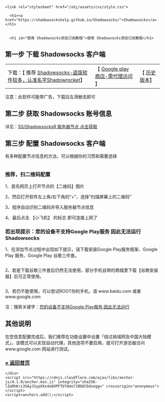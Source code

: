 <html lang="zh-CN">
  <head>
    <meta charset="UTF-8">
    <meta http-equiv="X-UA-Compatible" content="IE=edge">
    <meta name="viewport" content="width=device-width, initial-scale=1">

<!-- Begin Jekyll SEO tag v2.6.1 -->
<title>使用 Shadowsocks添加订阅教程</title>
<meta name="generator" content="Jekyll v3.8.5" />
<meta property="og:title" content="使用 Shadowsocks添加订阅教程" />
<meta property="og:locale" content="zh-CN" />
<meta name="description" content="Shadowsocks 终极使用指南" />
<meta property="og:description" content="Shadowsocks 终极使用指南" />
<link rel="canonical" href="https://shadowsockshelp.github.io/Shadowsocks/Android.html" />
<meta property="og:url" content="https://shadowsockshelp.github.io/Shadowsocks/Android.html" />
<meta property="og:site_name" content="Shadowsocks" />
<script type="application/ld+json">
{"headline":"安卓 Android 使用 Shadowsocks 设置教程","@type":"WebPage","url":"https://shadowsockshelp.github.io/Shadowsocks/Android.html","description":"Shadowsocks 终极使用指南","@context":"https://schema.org"}</script>
<!-- End Jekyll SEO tag -->

    <link rel="stylesheet" href="/xhj/assets/css/style.css">
  </head>
  <body>
    <div class="container-lg px-3 my-5 markdown-body">
      
      <h1><a href="https://shadowsockshelp.github.io/Shadowsocks/">Shadowsocks</a></h1>
      

      <h1 id="使用 Shadowsocks添加订阅教程">使用 Shadowsocks添加订阅教程</h1>

<h2 id="第一步-下载-shadowsocks-客户端">第一步 下载 Shadowsocks 客户端</h2>

<table>
  <tbody>
    <tr>
      <td>下载：【 推荐 <a href="https://apps.apple.com/us/app/shadowrocket">Shadowsocks-盗版软件较多，认准名字Shadowrocket</a>】</td>
      <td>【 <a href="https://play.google.com/store/apps/details?id=com.github.shadowsocks">Google play 商店-需代理访问</a> 】</td>
      <td>【 <a href="https://github.com/shadowsocks/shadowsocks-android/releases">历史版本</a>】</td>
    </tr>
  </tbody>
</table>

<p>注意：此软件可能带广告，下载后左滑删去即可</p>

<h2 id="第二步-获取-shadowsocks-账号信息">第二步 获取 Shadowsocks 账号信息</h2>

<p>详见：<a href="/Shadowsocks/ss.html">SS/ShadowsocksR 服务器节点 点击获取</a></p>

<h2 id="第三步-配置-shadowsocks-客户端">第三步 配置 Shadowsocks 客户端</h2>

<p>有多种配置节点信息的方法，可以根据你的习惯和需要选择</p>

<p><img src="/Shadowsocks/img/android1.png" alt="" /></p>

<h3 id="推荐扫二维码配置">推荐，扫二维码配置</h3>

<p>1、首先网页上打开节点的【二维码】图片</p>

<p>2、然后打开软件左上角/右下角的“+”，选择“扫描屏幕上的二维码”</p>

<p>3、程序自动识别二维码并导入服务器节点信息</p>

<p>4、最后点击 【小飞机】 的标志 即可连接上网了</p>

<h3 id="若出现提示您的设备不支持google-play服务-因此无法运行shadowsocks">若出现提示：您的设备不支持Google Play服务 因此无法运行Shadowsocks</h3>

<p>1、在添加节点过程中出现如下提示，请下载安装Google Play服务框架、Google Play 服务、Google Play 谷歌三件套。</p>

<p><img src="/Shadowsocks/img/android2.png" alt="" /></p>

<p>2、若是下载谷歌三件套后仍然无法使用，部分手机自带的商城里下载【谷歌安装器】后可正常使用。</p>

<p><img src="/Shadowsocks/img/android3.png" alt="" /></p>

<p>3、若仍不能使用，可以尝试ROOT你的手机，请 www.baidu.com 或者 www.google.com</p>

<p>注：搜索关键字：<a href="https://www.baidu.com/s?ie=UTF-8&amp;wd=%E6%82%A8%E7%9A%84%E8%AE%BE%E5%A4%87%E4%B8%8D%E6%94%AF%E6%8C%81Google%20Play%E6%9C%8D%E5%8A%A1%20%E5%9B%A0%E6%AD%A4%E6%97%A0%E6%B3%95%E8%BF%90%E8%A1%8C">您的设备不支持Google Play服务 因此无法运行</a></p>

<h2 id="其他说明">其他说明</h2>

<p>在您信息配置完成后，我们推荐在功能设置中设置「绕过局域网及中国大陆模式」，该模式可以实现自动代理，其他选项不要启用，就可打开游览器访问 www.google.com 网站进行测试。</p>

<h3 id="返回首页"><a href="https://shadowsockshelp.github.io/Shadowsocks/">« 返回首页</a></h3>


      
    </div>
    <script src="https://cdnjs.cloudflare.com/ajax/libs/anchor-js/4.1.0/anchor.min.js" integrity="sha256-lZaRhKri35AyJSypXXs4o6OPFTbTmUoltBbDCbdzegg=" crossorigin="anonymous"></script>
    <script>anchors.add();</script>
    
  </body>
</html>
